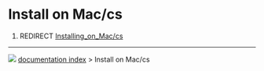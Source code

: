 # Install on Mac/cs
1.  REDIRECT [Installing\_on\_Mac/cs](Installing_on_Mac/cs.md)



---
![](images/Right_arrow.png) [documentation index](../README.md) > Install on Mac/cs
